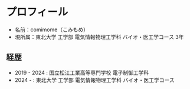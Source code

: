 # プロフィール

- 名前：comimome（こみもめ）
- 現所属：東北大学 工学部 電気情報物理工学科 バイオ・医工学コース 3年

## 経歴

- 2019 - 2024 : 国立松江工業高等専門学校 電子制御工学科
- 2024 - : 東北大学 工学部 電気情報物理工学科 バイオ・医工学コース
